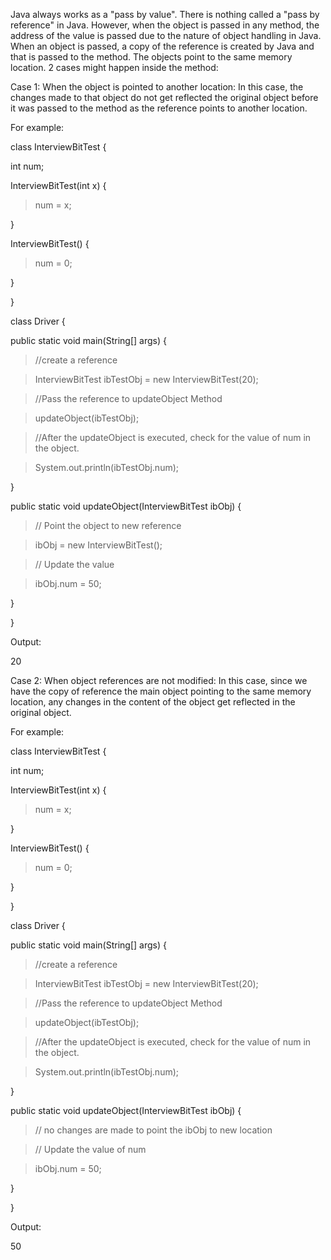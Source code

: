 Java always works as a "pass by value". There is nothing called a "pass
by reference" in Java. However, when the object is passed in any method,
the address of the value is passed due to the nature of object handling
in Java. When an object is passed, a copy of the reference is created by
Java and that is passed to the method. The objects point to the same
memory location. 2 cases might happen inside the method:

Case 1: When the object is pointed to another location: In this case,
the changes made to that object do not get reflected the original object
before it was passed to the method as the reference points to another
location.

For example:

class InterviewBitTest {

int num;

InterviewBitTest(int x) {

> num = x;

}

InterviewBitTest() {

> num = 0;

}

}

class Driver {

public static void main(String\[\] args) {

> //create a reference

> InterviewBitTest ibTestObj = new InterviewBitTest(20);

> //Pass the reference to updateObject Method

> updateObject(ibTestObj);

> //After the updateObject is executed, check for the value of num in
the object.

> System.out.println(ibTestObj.num);

}

public static void updateObject(InterviewBitTest ibObj) {

> // Point the object to new reference

> ibObj = new InterviewBitTest();

> // Update the value

> ibObj.num = 50;

}

}

Output:

20

Case 2: When object references are not modified: In this case, since we
have the copy of reference the main object pointing to the same memory
location, any changes in the content of the object get reflected in the
original object.

For example:

class InterviewBitTest {

int num;

InterviewBitTest(int x) {

> num = x;

}

InterviewBitTest() {

> num = 0;

}

}

class Driver {

public static void main(String\[\] args) {

> //create a reference

> InterviewBitTest ibTestObj = new InterviewBitTest(20);

> //Pass the reference to updateObject Method

> updateObject(ibTestObj);

> //After the updateObject is executed, check for the value of num in
the object.

> System.out.println(ibTestObj.num);

}

public static void updateObject(InterviewBitTest ibObj) {

> // no changes are made to point the ibObj to new location

> // Update the value of num

> ibObj.num = 50;

}

}

Output:

50